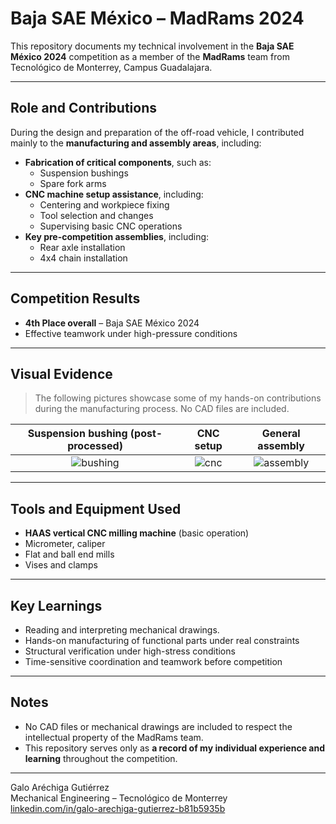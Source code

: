 # Baja SAE México – MadRams 2024

This repository documents my technical involvement in the **Baja SAE México 2024** competition as a member of the **MadRams** team from Tecnológico de Monterrey, Campus Guadalajara.

---

## Role and Contributions

During the design and preparation of the off-road vehicle, I contributed mainly to the **manufacturing and assembly areas**, including:

- **Fabrication of critical components**, such as:
  - Suspension bushings
  - Spare fork arms
- **CNC machine setup assistance**, including:
  - Centering and workpiece fixing
  - Tool selection and changes
  - Supervising basic CNC operations
- **Key pre-competition assemblies**, including:
  - Rear axle installation
  - 4x4 chain installation 

---

## Competition Results

- **4th Place overall** – Baja SAE México 2024
- Effective teamwork under high-pressure conditions

---

## Visual Evidence

> The following pictures showcase some of my hands-on contributions during the manufacturing process. No CAD files are included.

| Suspension bushing (post-processed) | CNC setup | General assembly |
|:--:|:--:|:--:|
| ![bushing](images/bushing.jpg) | ![cnc](images/cnc-setup.jpg) | ![assembly](images/assembly.jpg) |

---

## Tools and Equipment Used

- **HAAS vertical CNC milling machine** (basic operation)
- Micrometer, caliper
- Flat and ball end mills
- Vises and clamps

---

## Key Learnings

- Reading and interpreting mechanical drawings.
- Hands-on manufacturing of functional parts under real constraints
- Structural verification under high-stress conditions
- Time-sensitive coordination and teamwork before competition

---

## Notes

- No CAD files or mechanical drawings are included to respect the intellectual property of the MadRams team.
- This repository serves only as **a record of my individual experience and learning** throughout the competition.

---

Galo Aréchiga Gutiérrez  
Mechanical Engineering – Tecnológico de Monterrey  
[linkedin.com/in/galo-arechiga-gutierrez-b81b5935b](https://linkedin.com/in/galo-arechiga-gutierrez-b81b5935b)
